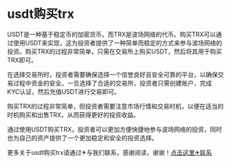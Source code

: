 # usdt购买trx

USDT是一种基于稳定币的加密货币，而TRX是波场网络的代币。购买TRX可以通过使用USDT来实现，这为投资者提供了一种简单而稳定的方式来参与波场网络的投资。购买TRX的过程非常简单，只需在交易所上购买USDT，然后将其用于购买TRX即可。

在选择交易所时，投资者需要确保选择一个信誉良好且安全可靠的平台，以确保交易过程中资金的安全。一旦选择了合适的交易所，投资者只需创建账户，完成KYC认证，然后充值USDT进行交易即可。

购买TRX的过程非常简单，但投资者需要注意市场行情和交易时机，以便在适当的时机购买和出售TRX，从而获得更好的投资收益。

通过使用USDT购买TRX，投资者可以更加方便快捷地参与波场网络的投资，同时也为自己的资产提供了一个更加稳定和安全的投资选择。

更多关于usdt购买trx请通过✈与我们联系，感谢阅读，谢谢！[点击这里✈联系](https://trx.tw)